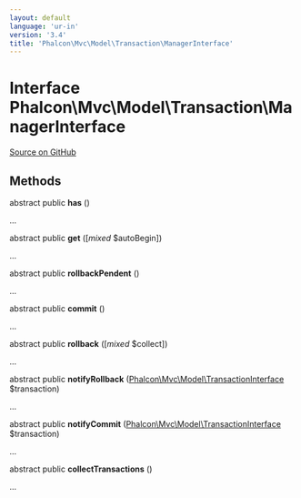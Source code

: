 ```yaml
---
layout: default
language: 'ur-in'
version: '3.4'
title: 'Phalcon\Mvc\Model\Transaction\ManagerInterface'
---
```


# Interface **Phalcon\Mvc\Model\Transaction\ManagerInterface**

<a href="https://github.com/phalcon/cphalcon/tree/v3.4.0/phalcon/mvc/model/transaction/managerinterface.zep" class="btn btn-default btn-sm">Source on GitHub</a>

## Methods

abstract public **has** ()

...

abstract public **get** ([*mixed* $autoBegin])

...

abstract public **rollbackPendent** ()

...

abstract public **commit** ()

...

abstract public **rollback** ([*mixed* $collect])

...

abstract public **notifyRollback** ([Phalcon\Mvc\Model\TransactionInterface](/3.4/en/api/Phalcon_Mvc_Model_TransactionInterface) $transaction)

...

abstract public **notifyCommit** ([Phalcon\Mvc\Model\TransactionInterface](/3.4/en/api/Phalcon_Mvc_Model_TransactionInterface) $transaction)

...

abstract public **collectTransactions** ()

...
